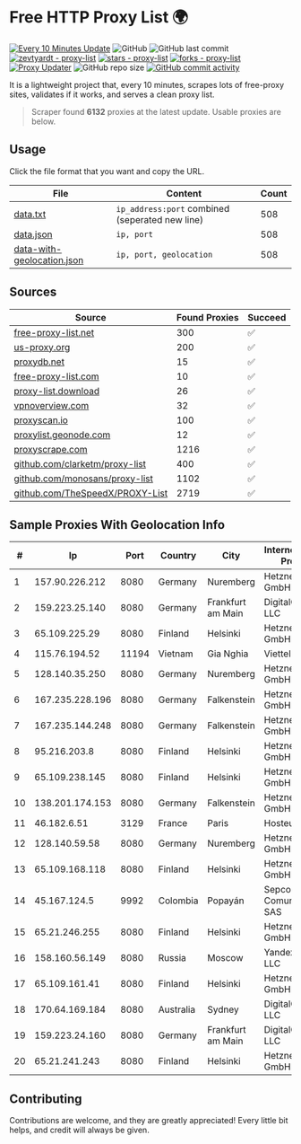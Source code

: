 
# Free HTTP Proxy List 🌍

[![Every 10 Minutes Update](https://github.com/mertguvencli/http-proxy-list/actions/workflows/main.yml/badge.svg?branch=main)](https://github.com/mertguvencli/http-proxy-list/actions/workflows/main.yml)
![GitHub](https://img.shields.io/github/license/mertguvencli/http-proxy-list)
![GitHub last commit](https://img.shields.io/github/last-commit/mertguvencli/http-proxy-list)
[![zevtyardt - proxy-list](https://img.shields.io/static/v1?label=zevtyardt&message=proxy-list&color=blue&logo=github)](https://github.com/zevtyardt/proxy-list "Go to GitHub repo")
[![stars - proxy-list](https://img.shields.io/github/stars/zevtyardt/proxy-list?style=social)](https://github.com/zevtyardt/proxy-list)
[![forks - proxy-list](https://img.shields.io/github/forks/zevtyardt/proxy-list?style=social)](https://github.com/zevtyardt/proxy-list)
[![Proxy Updater](https://github.com/zevtyardt/proxy-list/workflows/Proxy%20Updater/badge.svg)](https://github.com/zevtyardt/proxy-list/actions?query=workflow:"Proxy+Updater")
![GitHub repo size](https://img.shields.io/github/repo-size/zevtyardt/proxy-list)
[![GitHub commit activity](https://img.shields.io/github/commit-activity/m/zevtyardt/proxy-list?logo=commits)](https://github.com/zevtyardt/proxy-list/commits/main)

It is a lightweight project that, every 10 minutes, scrapes lots of free-proxy sites, validates if it works, and serves a clean proxy list.

> Scraper found **6132** proxies at the latest update. Usable proxies are below.

## Usage

Click the file format that you want and copy the URL.

|File|Content|Count|
|----|-------|-----|
|[data.txt](https://raw.githubusercontent.com/mertguvencli/http-proxy-list/main/proxy-list/data.txt)|`ip_address:port` combined (seperated new line)|508|
|[data.json](https://raw.githubusercontent.com/mertguvencli/http-proxy-list/main/proxy-list/data.json)|`ip, port`|508|
|[data-with-geolocation.json](https://raw.githubusercontent.com/mertguvencli/http-proxy-list/main/proxy-list/data-with-geolocation.json)|`ip, port, geolocation`|508|

## Sources

|Source|Found Proxies|Succeed|
|------|-------------|-------|
|[free-proxy-list.net](https://free-proxy-list.net)|300|✅|
|[us-proxy.org](https://www.us-proxy.org)|200|✅|
|[proxydb.net](http://proxydb.net)|15|✅|
|[free-proxy-list.com](https://free-proxy-list.com/?page=&port=&type%5B%5D=http&type%5B%5D=https&up_time=0&search=Search)|10|✅|
|[proxy-list.download](https://www.proxy-list.download/HTTP)|26|✅|
|[vpnoverview.com](https://vpnoverview.com/privacy/anonymous-browsing/free-proxy-servers)|32|✅|
|[proxyscan.io](https://www.proxyscan.io)|100|✅|
|[proxylist.geonode.com](https://proxylist.geonode.com/api/proxy-list?limit=300&page=1&sort_by=lastChecked&sort_type=desc&protocols=http,https)|12|✅|
|[proxyscrape.com](https://api.proxyscrape.com/v2/?request=displayproxies&protocol=http&timeout=10000&country=all&ssl=all&anonymity=all)|1216|✅|
|[github.com/clarketm/proxy-list](https://raw.githubusercontent.com/clarketm/proxy-list/master/proxy-list-raw.txt)|400|✅|
|[github.com/monosans/proxy-list](https://raw.githubusercontent.com/monosans/proxy-list/main/proxies/http.txt)|1102|✅|
|[github.com/TheSpeedX/PROXY-List](https://raw.githubusercontent.com/TheSpeedX/PROXY-List/master/http.txt)|2719|✅|


## Sample Proxies With Geolocation Info

|#|Ip|Port|Country|City|Internet Service Provider|
|-|--|----|-------|----|-------------------------|
|1|157.90.226.212|8080|Germany|Nuremberg|Hetzner Online GmbH|
|2|159.223.25.140|8080|Germany|Frankfurt am Main|DigitalOcean, LLC|
|3|65.109.225.29|8080|Finland|Helsinki|Hetzner Online GmbH|
|4|115.76.194.52|11194|Vietnam|Gia Nghia|Viettel Group|
|5|128.140.35.250|8080|Germany|Nuremberg|Hetzner Online GmbH|
|6|167.235.228.196|8080|Germany|Falkenstein|Hetzner Online GmbH|
|7|167.235.144.248|8080|Germany|Falkenstein|Hetzner Online GmbH|
|8|95.216.203.8|8080|Finland|Helsinki|Hetzner Online GmbH|
|9|65.109.238.145|8080|Finland|Helsinki|Hetzner Online GmbH|
|10|138.201.174.153|8080|Germany|Falkenstein|Hetzner Online GmbH|
|11|46.182.6.51|3129|France|Paris|Hosteur SAS|
|12|128.140.59.58|8080|Germany|Nuremberg|Hetzner Online GmbH|
|13|65.109.168.118|8080|Finland|Helsinki|Hetzner Online GmbH|
|14|45.167.124.5|9992|Colombia|Popayán|Sepcom Comunicaciones SAS|
|15|65.21.246.255|8080|Finland|Helsinki|Hetzner Online GmbH|
|16|158.160.56.149|8080|Russia|Moscow|Yandex.Cloud LLC|
|17|65.109.161.41|8080|Finland|Helsinki|Hetzner Online GmbH|
|18|170.64.169.184|8080|Australia|Sydney|DigitalOcean, LLC|
|19|159.223.24.160|8080|Germany|Frankfurt am Main|DigitalOcean, LLC|
|20|65.21.241.243|8080|Finland|Helsinki|Hetzner Online GmbH|



## Contributing

Contributions are welcome, and they are greatly appreciated! Every
little bit helps, and credit will always be given.

